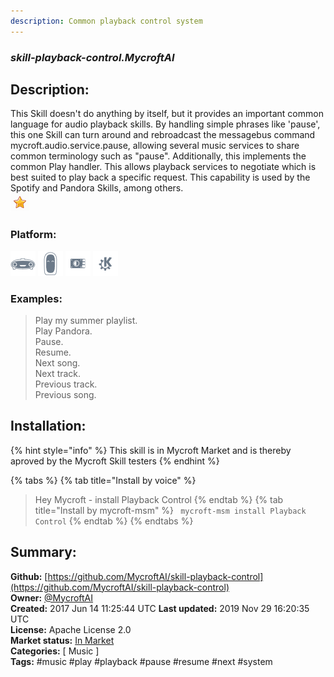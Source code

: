 ```yaml
---
description: Common playback control system
---
```


### _skill-playback-control.MycroftAI_  
## Description:  
This Skill doesn't do anything by itself, but it provides an important common
language for audio playback skills.  By handling simple phrases like
'pause', this one Skill can turn around and rebroadcast the messagebus
command mycroft.audio.service.pause, allowing several music services to share
common terminology such as "pause".
Additionally, this implements the common Play handler.  This allows playback
services to negotiate which is best suited to play back a specific request.
This capability is used by the Spotify and Pandora Skills, among others.  
![](../.gitbook/assets/star.png)  
### Platform:  
 ![Mark I](../.gitbook/assets/mark-1-icon.png)  ![Mark II](../.gitbook/assets/mark-2-icon.png)  ![Picroft](../.gitbook/assets/picroft-icon.png)  ![plasmoid](../.gitbook/assets/kde.png)   
### Examples:  
> Play my summer playlist.  
> Play Pandora.  
> Pause.  
> Resume.  
> Next song.  
> Next track.  
> Previous track.  
> Previous song.  
  
## Installation:  
{% hint style="info" %}
This skill is in Mycroft Market and is thereby aproved by the Mycroft Skill testers
{% endhint %}
    
{% tabs %}
{% tab title="Install by voice" %}
> Hey Mycroft - install Playback Control
{% endtab %}
  {% tab title="Install by mycroft-msm" %}
``` mycroft-msm install Playback Control```
{% endtab %}
  {% endtabs %}
    
## Summary:  
**Github:** [https://github.com/MycroftAI/skill-playback-control](https://github.com/MycroftAI/skill-playback-control)  
**Owner:** [@MycroftAI](https://github.com/MycroftAI)  
**Created:** 2017 Jun 14 11:25:44 UTC  **Last updated:** 2019 Nov 29 16:20:35 UTC  
**License:** Apache License 2.0  
**Market status:** [In Market](https://market.mycroft.ai/skill/mycroft-playback-control)  
**Categories:** [ Music ]   
**Tags:** \#music \#play \#playback \#pause \#resume \#next \#system   
